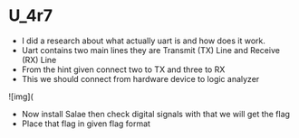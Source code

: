 # U_4r7

- I did a research about what actually uart is and how does it work.
- Uart contains two main lines they are Transmit (TX) Line and Receive (RX) Line
- From the hint given connect two to TX and three to RX
- This we should connect from hardware device to logic analyzer

 ![img](


- Now install Salae then check digital signals with that we will get the flag
- Place that flag in given flag format
